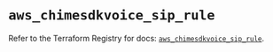 # `aws_chimesdkvoice_sip_rule`

Refer to the Terraform Registry for docs: [`aws_chimesdkvoice_sip_rule`](https://registry.terraform.io/providers/hashicorp/aws/5.40.0/docs/resources/chimesdkvoice_sip_rule).

